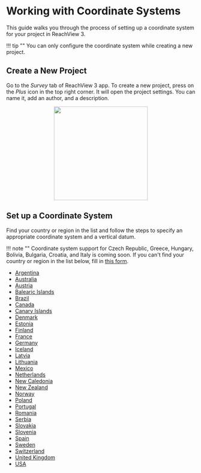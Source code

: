 # Working with Coordinate Systems

This guide walks you through the process of setting up a coordinate system for your project in ReachView 3.

!!! tip ""
    You can only configure the coordinate system while creating a new project.

## Create a New Project

Go to the *Survey* tab of ReachView 3 app. To create a new project, press on the *Plus* icon in the top right corner. It will open the project settings. You can name it, add an author, and a description.

<p style="text-align:center"><img src="../img/crs-setup/new-project.gif" style="width: 250px;"/></p>

## Set up a Coordinate System

Find your country or region in the list and follow the steps to specify an appropriate coordinate system and a vertical datum.

!!! note ""
    Coordinate system support for Czech Republic, Greece, Hungary, Bolivia, Bulgaria, Croatia, and Italy is coming soon. If you can't find your country or region in the list below, fill in [this form](https://emlid.typeform.com/to/efWVaB3h).

* [Argentina](../countries/argentina)
* [Australia](../countries/australia)
* [Austria](../countries/austria)
* [Balearic Islands](../countries/balearic-islands)
* [Brazil](../countries/brazil)
* [Canada](../countries/canada)
* [Canary Islands](../countries/canary-islands)
* [Denmark](../countries/denmark)
* [Estonia](../countries/estonia)
* [Finland](../countries/finland)
* [France](../countries/france)
* [Germany](../countries/germany)
* [Iceland](../countries/iceland)
* [Latvia](../countries/latvia)
* [Lithuania](../countries/lithuania)
* [Mexico](../countries/mexico)
* [Netherlands](../countries/netherlands)
* [New Caledonia](../countries/new-caledonia)
* [New Zealand](../countries/new-zealand)
* [Norway](../countries/norway)
* [Poland](../countries/poland)
* [Portugal](../countries/portugal)
* [Romania](../countries/romania)
* [Serbia](../countries/serbia)
* [Slovakia](../countries/slovakia)
* [Slovenia](../countries/slovenia)
* [Spain](../countries/spain)
* [Sweden](../countries/sweden)
* [Switzerland](../countries/switzerland)
* [United Kingdom](../countries/united-kingdom)
* [USA](../countries/usa)
